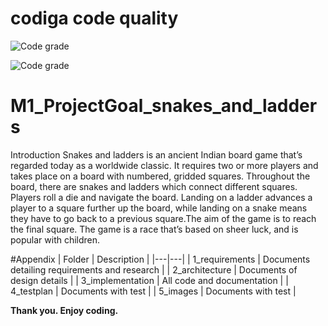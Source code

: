 <h1>codiga code quality</h1>

![Code grade](https://api.codiga.io/project/31507/score/svg)

![Code grade](https://api.codiga.io/project/31507/status/svg)

# M1_ProjectGoal_snakes_and_ladders

Introduction
Snakes and ladders is an ancient Indian board game that’s regarded today as a worldwide classic. It requires two or more players and takes place on a board with numbered, gridded squares. Throughout the board, there are snakes and ladders which connect different squares. Players roll a die and navigate the board. Landing on a ladder advances a player to a square further up the board, while landing on a snake means they have to go back to a previous square.The aim of the game is to reach the final square. The game is a race that’s based on sheer luck, and is popular with children.


#Appendix
| Folder | Description |
|---|---|
| 1_requirements | Documents detailing requirements and research |
| 2_architecture | Documents of design details |
| 3_implementation | All code and documentation |
| 4_testplan | Documents with test |
| 5_images | Documents with test |


<b>Thank you. Enjoy coding.</b>
